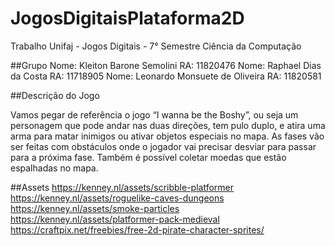 # JogosDigitaisPlataforma2D
Trabalho Unifaj - Jogos Digitais - 7° Semestre Ciência da Computação

##Grupo
Nome: Kleiton Barone Semolini RA: 11820476
Nome: Raphael Dias da Costa RA: 11718905
Nome: Leonardo Monsuete de Oliveira RA: 11820581


##Descrição do Jogo

Vamos pegar de referência o jogo “I wanna be the Boshy”, ou seja um personagem que pode andar nas duas direções, tem pulo duplo, e atira uma arma para matar inimigos ou ativar objetos especiais no mapa.
As fases vão ser feitas com obstáculos onde o jogador vai precisar desviar para passar para a próxima fase.
Também é possível coletar moedas que estão espalhadas no mapa.

##Assets
https://kenney.nl/assets/scribble-platformer
https://kenney.nl/assets/roguelike-caves-dungeons
https://kenney.nl/assets/smoke-particles
https://kenney.nl/assets/platformer-pack-medieval
https://craftpix.net/freebies/free-2d-pirate-character-sprites/

